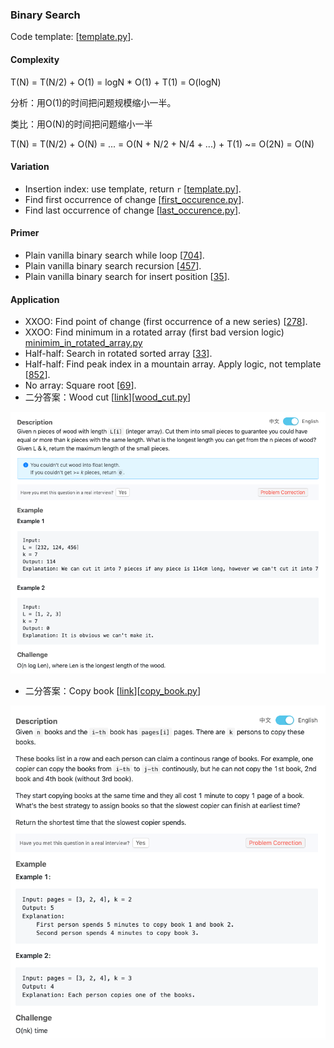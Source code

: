 ### Binary Search
Code template: [[template.py](template.py)].

#### Complexity
T(N) = T(N/2) + O(1) = logN * O(1) + T(1) = O(logN)

分析：用O(1)的时间把问题规模缩小一半。

类比：用O(N)的时间把问题缩小一半

T(N) = T(N/2) + O(N) = ... = O(N + N/2 + N/4 + ...) + T(1) ~= O(2N) = O(N)

#### Variation
* Insertion index: use template, return `r` [[template.py](template.py)].
* Find first occurrence of change [[first_occurence.py](first_occurence.py)].
* Find last occurrence of change [[last_occurence.py](last_occurence.py)].

#### Primer
* Plain vanilla binary search while loop [[704](704_Binary_Search.py)].
* Plain vanilla binary search recursion [[457](457_Classical_Binary_Search.py)].
* Plain vanilla binary search for insert position [[35](35_Search_Insert_Position.py)].

#### Application
* XXOO: Find point of change (first occurrence of a new series) [[278](278_First_Bad_Version.py)].
* XXOO: Find minimum in a rotated array (first bad version logic) [minimim_in_rotated_array.py](minimim_in_rotated_array.py)
* Half-half: Search in rotated sorted array [[33](33_search_in_rotated_sorted_array.py)].
* Half-half: Find peak index in a mountain array. Apply logic, not template [[852](852_peak_index_in_a_mountain_array.py)].
* No array: Square root [[69](69_sqrtx.py)].
* 二分答案：Wood cut [[link](https://www.lintcode.com/problem/wood-cut/description)][[wood_cut.py](wood_cut.py)]

![alt-text](../assets/wood_cut.png)

* 二分答案：Copy book [[link](https://www.lintcode.com/problem/copy-books/description)][[copy_book.py](copy_book.py)]

![alt-text](../assets/copy_book.png)
